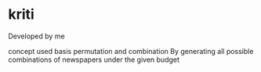 # kriti
Developed by me 

concept used basis permutation and combination
By generating all possible combinations of newspapers under the given budget
